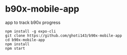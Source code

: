 # b90x-mobile-app
app to track b90x progress

```
npm install -g expo-cli
git clone https://github.com/ghoti143/b90x-mobile-app
cd b90x-mobile-app
npm install
npm start
```
